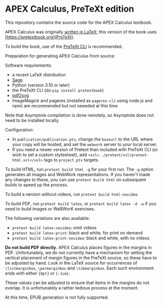 # APEX Calculus, PreTeXt edition

This repository contains the source code for the APEX Calculus textbook.

APEX Calculus was originally [written in LaTeX](https://github.com/APEXCalculus/APEXCalculusV4); this version of the book uses [https://pretextbook.org](PreTeXt).

To build the book, use of the [PreTeXt CLI](https://github.com/PreTeXtBook/pretext-cli) is recommended.

Preparation for generating APEX Calculus from source:

Software requirements:
- a recent LaTeX distribution
- [Sage](https://www.sagemath.org/)
- Python (version 3.10 or later)
- the PreTeXt CLI (do `pip install pretextbook`)
- [pdf2svg](https://github.com/jalios/pdf2svg-windows)
- ImageMagick and pageres (installed as `pageres-cli` using node.js and npm) are recommended but not neeeded at this time

Note that Asymptote compilation is done remotely, so Asymptote does not need to be installed locally.

Configuration:

- In `publication/publication.ptx`, change the `baseurl` to the URL where your copy will be hosted, and set the `webwork` server to your local server.
- If you need a newer version of Pretext than included with PreTeXt CLI (or wish to set a custom stylesheet), add `<xsl>../pretext/xsl/pretext-html.xsl</xsl>` tags to `project.ptx` targets.

To build HTML, run `pretext build html -g` for your first run.
The `-g` option generates all images and WebWork representations.
If you haven't made any changes to these, you can use `pretext build html` on subsequent builds to speed up the process.

To build a version without videos, run `pretext build html-novideo`

To build PDF, run `pretext build latex`, or `pretext build latex -d -w`
if you need to build images or WeBWorK exercises.

The following variations are also available:
- `pretext build latex-novideo`: omit videos
- `pretext build latex-print`: black and white, for print on demand
- `pretext build latex-print-novideo`: black and white, with no videos

**Do not build PDF directly.** APEX Calculus places figures in the margins in PDF.
Unfortunately, we do not currently have a mechanism for setting the vertical placement
of margin figures in the PreTeXt source, so these have to be adjusted by hand.
Look in the LaTeX source for occurrences of `\listmarginbox`, `\parmarginbox` and `\tcbmarginbox`.
Each such environment ends with either `{0pt}` or `{-1cm}`.

These values can be adjusted to ensure that items in the margins do not overlap.
It is unfortunately a rather tedious process at the moment.

At this time, EPUB generation is not fully supported.
